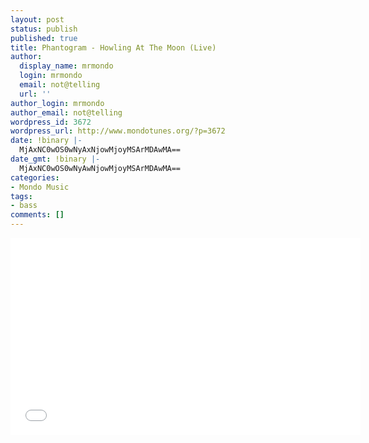 ```yaml
---
layout: post
status: publish
published: true
title: Phantogram - Howling At The Moon (Live)
author:
  display_name: mrmondo
  login: mrmondo
  email: not@telling
  url: ''
author_login: mrmondo
author_email: not@telling
wordpress_id: 3672
wordpress_url: http://www.mondotunes.org/?p=3672
date: !binary |-
  MjAxNC0wOS0wNyAxNjowMjoyMSArMDAwMA==
date_gmt: !binary |-
  MjAxNC0wOS0wNyAwNjowMjoyMSArMDAwMA==
categories:
- Mondo Music
tags:
- bass
comments: []
---
```

<iframe width="560" height="315" src="//www.youtube.com/embed/V31OQ3nPkNk&amp;list=UU3I2GFN_F8WudD_2jUZbojA" frameborder="0"> </iframe>
